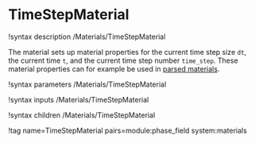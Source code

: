 # TimeStepMaterial

!syntax description /Materials/TimeStepMaterial

The material sets up material properties for the current time step size `dt`,
the current time `t`, and the current time step number `time_step`. These
material properties can for example be used in [parsed materials](/ParsedMaterial.md).

!syntax parameters /Materials/TimeStepMaterial

!syntax inputs /Materials/TimeStepMaterial

!syntax children /Materials/TimeStepMaterial

!tag name=TimeStepMaterial pairs=module:phase_field system:materials
